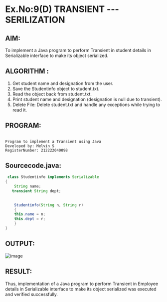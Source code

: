 # Ex.No:9(D) TRANSIENT ---SERILIZATION

## AIM:
 To implement a Java program to perform Transient in student details in Serializable interface to make its object serialized.

## ALGORITHM :
1.	Get student name and designation from the user.
2.	Save the Studentinfo object to student.txt.
3.	Read the object back from student.txt.
4.	Print student name and designation (designation is null due to transient).
5.	Delete File: Delete student.txt and handle any exceptions while trying to read it.

## PROGRAM:
 ```

Program to implement a Transient using Java
Developed by: Melvin S
RegisterNumber: 212222040098

```

## Sourcecode.java:
```java
 class Studentinfo implements Serializable
{
    String name;
   transient String dept;
    
   
    Studentinfo(String n, String r)
    {
    this.name = n;
    this.dept = r;
    }
}
```

## OUTPUT:

![image](https://github.com/user-attachments/assets/096197cb-6098-4051-8291-86dd597148ee)

## RESULT:
Thus, implementation of a Java program to perform Transient in Employee details in Serializable interface to make its object serialized was executed and verified successfully.
